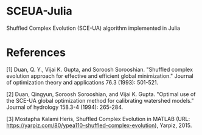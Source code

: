 # SCEUA-Julia
Shuffled Complex Evolution (SCE-UA) algorithm implemented in Julia

# References
[1] Duan, Q. Y., Vijai K. Gupta, and Soroosh Sorooshian. "Shuffled complex evolution approach for effective and efficient global minimization." Journal of optimization theory and applications 76.3 (1993): 501-521.

[2] Duan, Qingyun, Soroosh Sorooshian, and Vijai K. Gupta. "Optimal use of the SCE-UA global optimization method for calibrating watershed models." Journal of hydrology 158.3-4 (1994): 265-284.

[3] Mostapha Kalami Heris, Shuffled Complex Evolution in MATLAB (URL: https://yarpiz.com/80/ypea110-shuffled-complex-evolution), Yarpiz, 2015.
